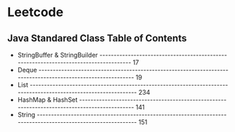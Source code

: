 # Leetcode
## Java Standared Class Table of Contents
* StringBuffer & StringBuilder ------------------------------------------------------------------------------------- 17
* Deque ------------------------------------------------------------------------------------------------------------ 19
* List ---------------------------------------------------------------------------------------------------------------- 234
* HashMap & HashSet --------------------------------------------------------------------------------------------- 141
* String ------------------------------------------------------------------------------------------------------------- 151
